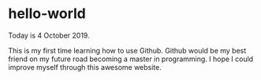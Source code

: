 # hello-world

Today is 4 October 2019.

This is my first time learning how to use Github.
Github would be my best friend on my future road becoming a master in programming.
I hope I could improve myself through this awesome website.

